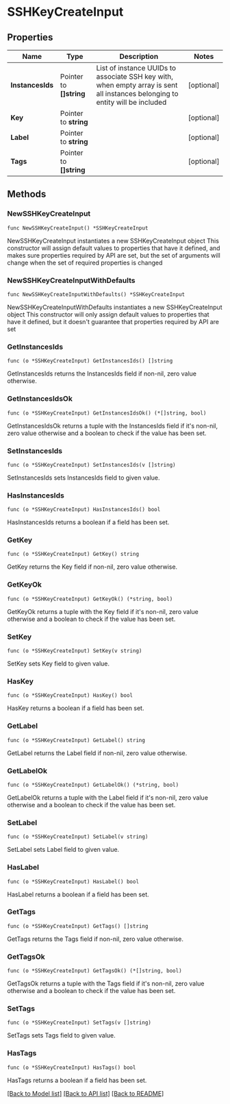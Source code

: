 # SSHKeyCreateInput

## Properties

Name | Type | Description | Notes
------------ | ------------- | ------------- | -------------
**InstancesIds** | Pointer to **[]string** | List of instance UUIDs to associate SSH key with, when empty array is sent all instances belonging       to entity will be included | [optional] 
**Key** | Pointer to **string** |  | [optional] 
**Label** | Pointer to **string** |  | [optional] 
**Tags** | Pointer to **[]string** |  | [optional] 

## Methods

### NewSSHKeyCreateInput

`func NewSSHKeyCreateInput() *SSHKeyCreateInput`

NewSSHKeyCreateInput instantiates a new SSHKeyCreateInput object
This constructor will assign default values to properties that have it defined,
and makes sure properties required by API are set, but the set of arguments
will change when the set of required properties is changed

### NewSSHKeyCreateInputWithDefaults

`func NewSSHKeyCreateInputWithDefaults() *SSHKeyCreateInput`

NewSSHKeyCreateInputWithDefaults instantiates a new SSHKeyCreateInput object
This constructor will only assign default values to properties that have it defined,
but it doesn't guarantee that properties required by API are set

### GetInstancesIds

`func (o *SSHKeyCreateInput) GetInstancesIds() []string`

GetInstancesIds returns the InstancesIds field if non-nil, zero value otherwise.

### GetInstancesIdsOk

`func (o *SSHKeyCreateInput) GetInstancesIdsOk() (*[]string, bool)`

GetInstancesIdsOk returns a tuple with the InstancesIds field if it's non-nil, zero value otherwise
and a boolean to check if the value has been set.

### SetInstancesIds

`func (o *SSHKeyCreateInput) SetInstancesIds(v []string)`

SetInstancesIds sets InstancesIds field to given value.

### HasInstancesIds

`func (o *SSHKeyCreateInput) HasInstancesIds() bool`

HasInstancesIds returns a boolean if a field has been set.

### GetKey

`func (o *SSHKeyCreateInput) GetKey() string`

GetKey returns the Key field if non-nil, zero value otherwise.

### GetKeyOk

`func (o *SSHKeyCreateInput) GetKeyOk() (*string, bool)`

GetKeyOk returns a tuple with the Key field if it's non-nil, zero value otherwise
and a boolean to check if the value has been set.

### SetKey

`func (o *SSHKeyCreateInput) SetKey(v string)`

SetKey sets Key field to given value.

### HasKey

`func (o *SSHKeyCreateInput) HasKey() bool`

HasKey returns a boolean if a field has been set.

### GetLabel

`func (o *SSHKeyCreateInput) GetLabel() string`

GetLabel returns the Label field if non-nil, zero value otherwise.

### GetLabelOk

`func (o *SSHKeyCreateInput) GetLabelOk() (*string, bool)`

GetLabelOk returns a tuple with the Label field if it's non-nil, zero value otherwise
and a boolean to check if the value has been set.

### SetLabel

`func (o *SSHKeyCreateInput) SetLabel(v string)`

SetLabel sets Label field to given value.

### HasLabel

`func (o *SSHKeyCreateInput) HasLabel() bool`

HasLabel returns a boolean if a field has been set.

### GetTags

`func (o *SSHKeyCreateInput) GetTags() []string`

GetTags returns the Tags field if non-nil, zero value otherwise.

### GetTagsOk

`func (o *SSHKeyCreateInput) GetTagsOk() (*[]string, bool)`

GetTagsOk returns a tuple with the Tags field if it's non-nil, zero value otherwise
and a boolean to check if the value has been set.

### SetTags

`func (o *SSHKeyCreateInput) SetTags(v []string)`

SetTags sets Tags field to given value.

### HasTags

`func (o *SSHKeyCreateInput) HasTags() bool`

HasTags returns a boolean if a field has been set.


[[Back to Model list]](../README.md#documentation-for-models) [[Back to API list]](../README.md#documentation-for-api-endpoints) [[Back to README]](../README.md)



